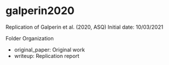 # galperin2020
Replication of Galperin et al. (2020, ASQ)
Initial date: 10/03/2021

Folder Organization
* original_paper: Original work
* writeup: Replication report
